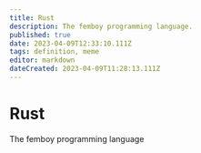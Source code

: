 ```yaml
---
title: Rust
description: The femboy programming language.
published: true
date: 2023-04-09T12:33:10.111Z
tags: definition, meme
editor: markdown
dateCreated: 2023-04-09T11:28:13.111Z
---
```


# Rust

The femboy programming language